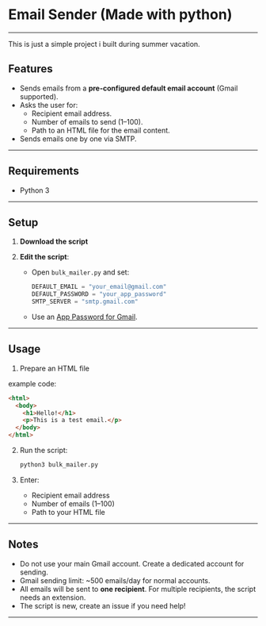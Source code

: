 # Email Sender (Made with python)

---

This is just a simple project i built during summer vacation.

## Features
- Sends emails from a **pre-configured default email account** (Gmail supported).
- Asks the user for:
  - Recipient email address.
  - Number of emails to send (1–100).
  - Path to an HTML file for the email content.
- Sends emails one by one via SMTP.

---

## Requirements
- Python 3

---

## Setup
1. **Download the script**

2. **Edit the script**:
   - Open `bulk_mailer.py` and set:
     ```python
     DEFAULT_EMAIL = "your_email@gmail.com"
     DEFAULT_PASSWORD = "your_app_password"
     SMTP_SERVER = "smtp.gmail.com"
     ```
   - Use an [App Password for Gmail](https://support.google.com/accounts/answer/185833).
     
---

## Usage
1. Prepare an HTML file

example code:

   ```html
   <html>
     <body>
       <h1>Hello!</h1>
       <p>This is a test email.</p>
     </body>
   </html>
   ```

2. Run the script:
   ```bash
   python3 bulk_mailer.py
   ```

3. Enter:
   - Recipient email address
   - Number of emails (1–100)
   - Path to your HTML file

---

## Notes
- Do not use your main Gmail account. Create a dedicated account for sending.
- Gmail sending limit: ~500 emails/day for normal accounts.
- All emails will be sent to **one recipient**. For multiple recipients, the script needs an extension.
- The script is new, create an issue if you need help!

---
